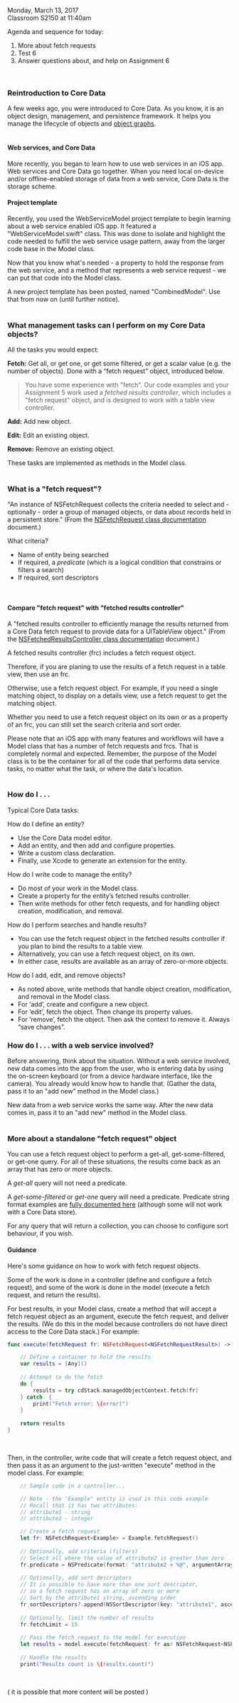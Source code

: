 Monday, March 13, 2017  
Classroom S2150 at 11:40am  

Agenda and sequence for today:
1. More about fetch requests  
2. Test 6  
3. Answer questions about, and help on Assignment 6  
<br>

### Reintroduction to Core Data
A few weeks ago, you were introduced to Core Data. As you know, it is an object design, management, and persistence framework. It helps you manage the lifecycle of objects and [object graphs](https://developer.apple.com/library/content/documentation/General/Conceptual/DevPedia-CocoaCore/ObjectGraph.html).  
<br>

#### Web services, and Core Data
More recently, you began to learn how to use web services in an iOS app. Web services and Core Data go together. When you need local on-device and/or offline-enabled storage of data from a web service, Core Data is the storage scheme. 

#### Project template
Recently, you used the WebServiceModel project template to begin learning about a web service enabled iOS app. It featured a "WebServiceModel.swift" class. This was done to isolate and highlight the code needed to fulfill the web service usage pattern, away from the larger code base in the Model class. 

Now that you know what's needed - a property to hold the response from the web service, and a method that represents a web service request - we can put that code into the Model class. 

A new project template has been posted, named "CombinedModel". Use that from now on (until further notice).  
<br>

### What management tasks can I perform on my Core Data objects?

All the tasks you would expect:

**Fetch:** Get all, or get one, or get some filtered, or get a scalar value (e.g. the number of objects). Done with a “fetch request” object, introduced below.

> You have some experience with "fetch". Our code examples and your Assignment 5 work used a *fetched results controller*, which includes a "fetch request" object, and is designed to work with a table view controller. 

**Add:** Add new object.

**Edit:** Edit an existing object.

**Remove:** Remove an existing object.

These tasks are implemented as methods in the Model class.  
<br>

### What is a "fetch request"?

"An instance of NSFetchRequest collects the criteria needed to select and - optionally - order a group of managed objects, or data about records held in a persistent store." (From the [NSFetchRequest class documentation](https://developer.apple.com/reference/coredata/nsfetchrequest) document.)

What criteria?  
* Name of entity being searched  
* If required, a *predicate* (which is a logical condition that constrains or filters a search)  
* If required, sort descriptors  
<br>

#### Compare "fetch request" with "fetched results controller"

A "fetched results controller to efficiently manage the results returned from a Core Data fetch request to provide data for a UITableView object." (From the [NSFetchedResultsController class documentation](https://developer.apple.com/reference/coredata/nsfetchedresultscontroller) document.)  

A fetched results controller (frc) includes a fetch request object.  

Therefore, if you are planing to use the results of a fetch request in a table view, then use an frc.  

Otherwise, use a fetch request object. For example, if you need a single matching object, to display on a details view, use a fetch request to get the matching object. 

Whether you need to use a fetch request object on its own or as a property of an frc, you can still set the search criteria and sort order.  

Please note that an iOS app with many features and workflows will have a Model class that has a number of fetch requests and frcs. That is completely normal and expected.  Remember, the purpose of the Model class is to be the container for all of the code that performs data service tasks, no matter what the task, or where the data's location.  
<br>

### How do I . . .

Typical Core Data tasks:  

How do I define an entity?  
* Use the Core Data model editor.  
* Add an entity, and then add and configure properties.  
* Write a custom class declaration.  
* Finally, use Xcode to generate an extension for the entity.  

How do I write code to manage the entity?  
* Do most of your work in the Model class.  
* Create a property for the entity’s fetched results controller.  
* Then write methods for other fetch requests, and for handling object creation, modification, and removal.  

How do I perform searches and handle results?  
* You can use the fetch request object in the fetched results controller if you plan to bind the results to a table view.  
* Alternatively, you can use a fetch request object, on its own.  
* In either case, results are available as an array of zero-or-more objects.  

How do I add, edit, and remove objects?  
* As noted above, write methods that handle object creation, modification, and removal in the Model class.  
* For ‘add’, create and configure a new object.  
* For ‘edit’, fetch the object. Then change its property values.  
* For ‘remove’, fetch the object. Then ask the context to remove it.
Always “save changes”.  

### How do I . . . with a web service involved?

Before answering, think about the situation. Without a web service involved, new data comes into the app from the user, who is entering data by using the on-screen keyboard (or from a device hardware interface, like the camera). You already would know how to handle that. (Gather the data, pass it to an "add new" method in the Model class.)  

New data from a web service works the same way. After the new data comes in, pass it to an "add new" method in the Model class.  
<br>

### More about a standalone "fetch request" object

You can use a fetch request object to perform a get-all, get-some-filtered, or get-one query. For all of these situations, the results come back as an array that has zero or more objects.  

A *get-all* query will not need a predicate.

A *get-some-filtered* or *get-one* query will need a predicate. Predicate string format examples are [fully documented here](https://developer.apple.com/library/content/documentation/Cocoa/Conceptual/Predicates/Articles/pSyntax.html) (although some will not work with a Core Data store).

For any query that will return a collection, you can choose to configure sort behaviour, if you wish.

#### Guidance

Here's some guidance on how to work with fetch request objects. 

Some of the work is done in a controller (define and configure a fetch request), and some of the work is done in the model (execute a fetch request, and return the results). 

For best results, in your Model class, create a method that will accept a fetch request object as an argument, execute the fetch request, and deliver the results. (We do this in the model because controllers do not have direct access to the Core Data stack.) For example:  

```swift
func execute(fetchRequest fr: NSFetchRequest<NSFetchRequestResult>) -> [Any] {

    // Define a container to hold the results
    var results = [Any]()
        
    // Attempt to do the fetch
    do {
        results = try cdStack.managedObjectContext.fetch(fr)
    } catch  {
        print("Fetch error: \(error)")
    }
        
    return results
}
```  
<br>

Then, in the controller, write code that will create a fetch request object, and then pass it as an argument to the just-written "execute" method in the model class. For example:  

```swift
    // Sample code in a controller...

    // Note - the "Example" entity is used in this code example
    // Recall that it has two attributes:
    // attribute1 - string
    // attribute2 - integer

    // Create a fetch request
    let fr: NSFetchRequest<Example> = Example.fetchRequest()
        
    // Optionally, add criteria (filters)
    // Select all where the value of attribute2 is greater than zero
    fr.predicate = NSPredicate(format: "attribute2 > %@", argumentArray: [0])
        
    // Optionally, add sort descriptors
    // It is possible to have more than one sort descriptor,
    // so a fetch request has an array of zero or more
    // Sort by the attribute1 string, ascending order
    fr.sortDescriptors?.append(NSSortDescriptor(key: "attribute1", ascending: true))
        
    // Optionally, limit the number of results
    fr.fetchLimit = 15
        
    // Pass the fetch request to the model for execution
    let results = model.execute(fetchRequest: fr as! NSFetchRequest<NSFetchRequestResult>)
        
    // Handle the results
    print("Results count is \(results.count)")
```  
<br>

( it is possible that more content will be posted )


